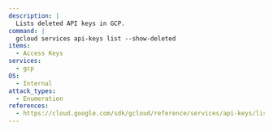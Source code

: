 ```yaml
---
description: |
  Lists deleted API keys in GCP.
command: |
  gcloud services api-keys list --show-deleted
items:
  - Access Keys
services:
  - gcp
OS:
  - Internal
attack_types:
  - Enumeration
references:
  - https://cloud.google.com/sdk/gcloud/reference/services/api-keys/list
---
```

